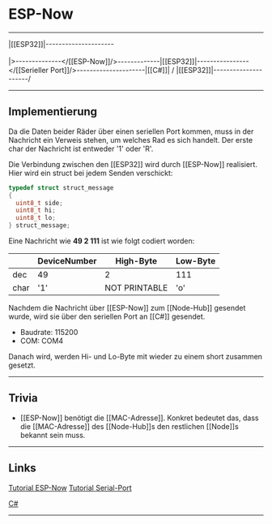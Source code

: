 # ESP-Now
___

|[[ESP32]]|---------------------\
											 \
											  |>--------------</[[ESP-Now]]/>-------------|[[ESP32]]|----------------</[[Serieller Port]]/>---------------------|[[C#]]|
											 /
|[[ESP32]]|---------------------/

___

## Implementierung

Da die Daten beider Räder über einen seriellen Port kommen, muss in der Nachricht ein Verweis stehen, um welches Rad es sich handelt. 
Der erste char der Nachricht ist entweder '1' oder 'R'.

Die Verbindung zwischen den [[ESP32]] wird durch [[ESP-Now]] realisiert. Hier wird ein struct bei jedem Senden verschickt:

```c++
typedef struct struct_message
{
  uint8_t side;
  uint8_t hi;
  uint8_t lo;
} struct_message;
```

Eine Nachricht wie **49 2 111** ist wie folgt codiert worden: 

|      | DeviceNumber | High-Byte     | Low-Byte |
| ---- | ------------ | ------------- | -------- |
| dec  | 49           | 2             | 111      |
| char | '1'          | NOT PRINTABLE | 'o'      |

Nachdem die Nachricht über [[ESP-Now]] zum [[Node-Hub]] gesendet wurde, wird sie über den seriellen Port an [[C#]] gesendet.
- Baudrate: 115200
- COM: COM4

Danach wird, werden Hi- und Lo-Byte mit wieder zu einem short zusammen gesetzt.

___

## Trivia
- [[ESP-Now]] benötigt die [[MAC-Adresse]]. Konkret bedeutet das, dass die [[MAC-Adresse]] des [[Node-Hub]]s den restlichen [[Node]]s bekannt sein muss.

___

## Links

[Tutorial ESP-Now](https://randomnerdtutorials.com/esp-now-esp32-arduino-ide/)
[Tutorial Serial-Port](https://wellsb.com/csharp/iot/control-arduino-csharp-serial-port)

[C#](https://stackoverflow.com/questions/51684895/c-sharp-wpf-serial-port-reading-data-continuously)

___
